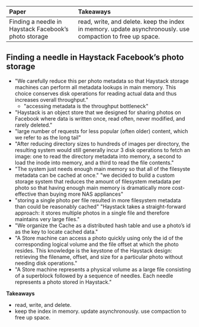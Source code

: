 | Paper | Takeaways |
| :--- | :--- |
| Finding a needle in Haystack Facebook’s photo storage | read, write, and delete. keep the index in memory. update asynchronously. use compaction to free up space. |

## Finding a needle in Haystack Facebook’s photo storage
- "We carefully reduce this per photo metadata so that Haystack storage machines can perform all metadata lookups in main memory. This choice conserves disk operations for reading actual data and thus increases overall throughput."
    - "accessing metadata is the throughput bottleneck"
- "Haystack is an object store that we designed for sharing photos on Facebook where data is written once, read often, never modified, and rarely deleted."
- "large number of requests for less popular (often older) content, which we refer to as the long tail"
- "After reducing directory sizes to hundreds of images per directory, the resulting system would still generally incur 3 disk operations to fetch an image: one to read the directory metadata into memory, a second to load the inode into memory, and a third to read the file contents."
- "The system just needs enough main memory so that all of the filesyste metadata can be cached at once." "we decided to build a custom storage system that reduces the amount of filesystem metadata per photo so that having enough main memory is dramatically more cost-effective than buying more NAS appliances"
- "storing a single photo per file resulted in more filesystem metadata than could be reasonably cached" "Haystack takes a straight-forward approach: it stores multiple photos in a single file and therefore maintains very large files."
- "We organize the Cache as a distributed hash table and use a photo’s id as the key to locate cached data."
- "A Store machine can access a photo quickly using only the id of the corresponding logical volume and the file offset at which the photo resides. This knowledge is the keystone of the Haystack design: retrieving the filename, offset, and size for a particular photo without needing disk operations."
- "A Store machine represents a physical volume as a large file consisting of a superblock followed by a sequence of needles. Each needle represents a photo stored in Haystack."

**Takeaways**
- read, write, and delete.
- keep the index in memory. update asynchronously. use compaction to free up space.

